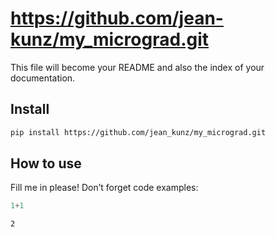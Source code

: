 https://github.com/jean-kunz/my_micrograd.git
================

<!-- WARNING: THIS FILE WAS AUTOGENERATED! DO NOT EDIT! -->

This file will become your README and also the index of your
documentation.

## Install

``` sh
pip install https://github.com/jean_kunz/my_micrograd.git
```

## How to use

Fill me in please! Don’t forget code examples:

``` python
1+1
```

    2
